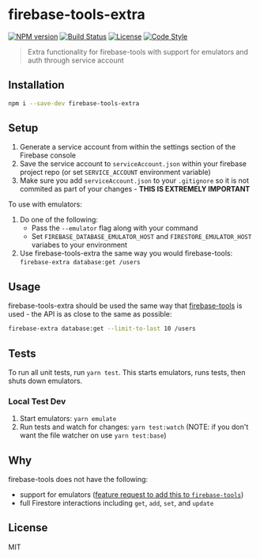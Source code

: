 # firebase-tools-extra

[![NPM version][npm-image]][npm-url]
[![Build Status][build-status-image]][build-status-url]
[![License][license-image]][license-url]
[![Code Style][code-style-image]][code-style-url]

> Extra functionality for firebase-tools with support for emulators and auth through service account

## Installation

```bash
npm i --save-dev firebase-tools-extra
```

## Setup

1. Generate a service account from within the settings section of the Firebase console
1. Save the service account to `serviceAccount.json` within your firebase project repo (or set `SERVICE_ACCOUNT` environment variable)
1. Make sure you add `serviceAccount.json` to your `.gitignore` so it is not commited as part of your changes - **THIS IS EXTREMELY IMPORTANT**

To use with emulators:

1. Do one of the following:
   - Pass the `--emulator` flag along with your command
   - Set `FIREBASE_DATABASE_EMULATOR_HOST` and `FIRESTORE_EMULATOR_HOST` variabes to your environment
1. Use firebase-tools-extra the same way you would firebase-tools: `firebase-extra database:get /users`

## Usage

firebase-tools-extra should be used the same way that [firebase-tools](https://github.com/firebase/firebase-tools) is used - the API is as close to the same as possible:

```bash
firebase-extra database:get --limit-to-last 10 /users
```

## Tests

To run all unit tests, run `yarn test`. This starts emulators, runs tests, then shuts down emulators.

### Local Test Dev

1. Start emulators: `yarn emulate`
1. Run tests and watch for changes: `yarn test:watch` (NOTE: if you don't want the file watcher on use `yarn test:base`)

## Why

firebase-tools does not have the following:

- support for emulators ([feature request to add this to `firebase-tools`](https://github.com/firebase/firebase-tools/issues/1957))
- full Firestore interactions including `get`, `add`, `set`, and `update`

## License

MIT

[npm-image]: https://img.shields.io/npm/v/firebase-tools-extra.svg?style=flat-square
[npm-url]: https://npmjs.org/package/firebase-tools-extra
[build-status-image]: https://img.shields.io/github/workflow/status/prescottprue/firebase-tools-extra/NPM%20Package%20Publish?style=flat-square
[build-status-url]: https://github.com/prescottprue/firebase-tools-extra/actions
[climate-image]: https://img.shields.io/codeclimate/github/prescottprue/firebase-tools-extra.svg?style=flat-square
[climate-url]: https://codeclimate.com/github/prescottprue/firebase-tools-extra
[license-image]: https://img.shields.io/npm/l/firebase-tools-extra.svg?style=flat-square
[license-url]: https://github.com/prescottprue/firebase-tools-extra/blob/master/LICENSE
[code-style-image]: https://img.shields.io/badge/code%20style-standard-brightgreen.svg?style=flat-square
[code-style-url]: http://standardjs.com/
